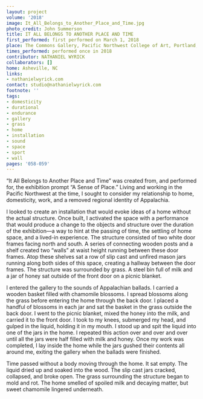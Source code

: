 ```yaml
---
layout: project
volume: '2018'
image: It_All_Belongs_to_Another_Place_and_Time.jpg
photo_credit: John Summerson
title: IT ALL BELONGS TO ANOTHER PLACE AND TIME
first_performed: first performed on March 1, 2018
place: The Commons Gallery, Pacific Northwest College of Art, Portland, OR
times_performed: performed once in 2018
contributor: NATHANIEL WYRICK
collaborators: []
home: Asheville, NC
links:
- nathanielwyrick.com
contact: studio@nathanielwyrick.com
footnote: ''
tags:
- domesticity
- durational
- endurance
- gallery
- grass
- home
- installation
- sound
- space
- sport
- wall
pages: '058-059'
---
```


“It All Belongs to Another Place and Time” was created from, and performed for, the exhibition prompt “A Sense of Place.” Living and working in the Pacific Northwest at the time, I sought to consider my relationship to home, domesticity, work, and a removed regional identity of Appalachia.

I looked to create an installation that would evoke ideas of a home without the actual structure. Once built, I activated the space with a performance that would produce a change to the objects and structure over the duration of the exhibition—a way to hint at the passing of time, the settling of home space, and a lived-in experience. The structure consisted of two white door frames facing north and south. A series of connecting wooden posts and a shelf created two “walls” at waist height running between these door frames. Atop these shelves sat a row of slip cast and unfired mason jars running along both sides of this space, creating a hallway between the door frames. The structure was surrounded by grass. A steel bin full of milk and a jar of honey sat outside of the front door on a picnic blanket.

I entered the gallery to the sounds of Appalachian ballads. I carried a wooden basket filled with chamomile blossoms. I spread blossoms along the grass before entering the home through the back door. I placed a handful of blossoms in each jar and sat the basket in the grass outside the back door. I went to the picnic blanket, mixed the honey into the milk, and carried it to the front door. I took to my knees, submerged my head, and gulped in the liquid, holding it in my mouth. I stood up and spit the liquid into one of the jars in the home. I repeated this action over and over and over until all the jars were half filled with milk and honey. Once my work was completed, I lay inside the home while the jars gushed their contents all around me, exiting the gallery when the ballads were finished.

Time passed without a body moving through the home. It sat empty. The liquid dried up and soaked into the wood. The slip cast jars cracked, collapsed, and broke open. The grass surrounding the structure began to mold and rot. The home smelled of spoiled milk and decaying matter, but sweet chamomile lingered underneath.
